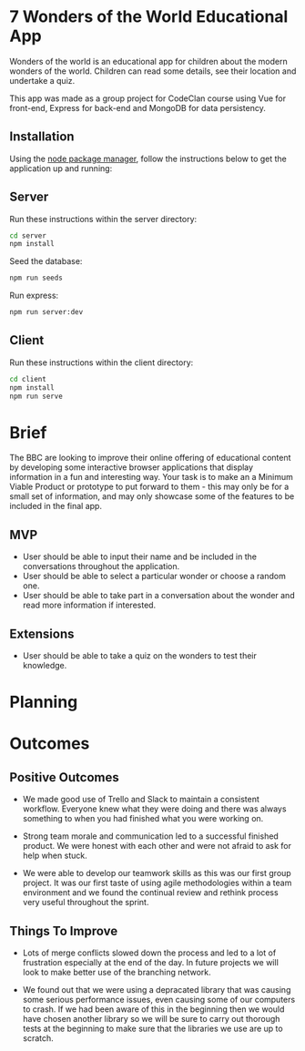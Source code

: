 # 7 Wonders of the World Educational App

Wonders of the world is an educational app for children about the modern wonders of the world. Children can read some details, see their location and undertake a quiz.

This app was made as a group project for CodeClan course using Vue for front-end, Express for back-end and MongoDB for data persistency.

## Installation

Using the [node package manager](https://www.npmjs.com/get-npm), follow the instructions below to get the application up and running:

## Server

Run these instructions within the server directory:

```bash
cd server
npm install
```

Seed the database:

```bash
npm run seeds
```
Run express:

```bash
npm run server:dev
```

## Client

Run these instructions within the client directory:

```bash
cd client
npm install
npm run serve
```

# Brief

The BBC are looking to improve their online offering of educational content by developing some interactive browser applications that display information in a fun and interesting way. Your task is to make an a Minimum Viable Product or prototype to put forward to them - this may only be for a small set of information, and may only showcase some of the features to be included in the final app.

## MVP

* User should be able to input their name and be included in the conversations throughout the application.
* User should be able to select a particular wonder or choose a random one.
* User should be able to take part in a conversation about the wonder and read more information if interested.

## Extensions

* User should be able to take a quiz on the wonders to test their knowledge.

# Planning

# Outcomes

## Positive Outcomes

* We made good use of Trello and Slack to maintain a consistent workflow. Everyone knew what they were doing and there was always something to when you had finished what you were working on.

* Strong team morale and communication led to a successful finished product. We were honest with each other and were not afraid to ask for help when stuck.

* We were able to develop our teamwork skills as this was our first group project. It was our first taste of using agile methodologies within a team environment and we found the continual review and rethink process very useful throughout the sprint.

## Things To Improve

* Lots of merge conflicts slowed down the process and led to a lot of frustration especially at the end of the day. In future projects we will look to make better use of the branching network.

* We found out that we were using a depracated library that was causing some serious performance issues, even causing some of our computers to crash. If we had been aware of this in the beginning then we would have chosen another library so we will be sure to carry out thorough tests at the beginning to make sure that the libraries we use are up to scratch.
